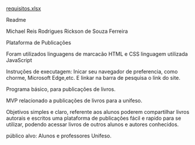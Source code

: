 [requisitos.xlsx](https://github.com/user-attachments/files/16059688/requisitos.xlsx)




Readme

Michael Reis Rodrigues
Rickson de Souza Ferreira


Plataforma de Publicações

Foram utilizados linguagens de marcacão
HTML e CSS
linguagem utilizada JavaScript

Instruções de executagem: Inicar seu navegador de preferencia, como chorme, Microsoft Edge,etc. E linkar na barra de pesquisa o link do site.


Programa básico, para publicações de livros.


MVP relacionado a publicações de livros para a unifeso.


Objetivos simples e claro, referente aos alunos poderem compartilhar livros autorais e escritos
uma plataforma de publicações fácil e rapido para se utilizar, podendo acessar livros de outros alunos e autores conhecidos.




público alvo: Alunos e professores Unifeso.
